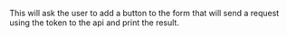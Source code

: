 This will ask the user to add a button to the form that will send a request using the token to the api and print the result.
